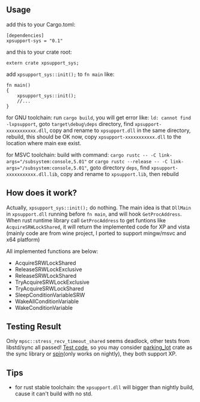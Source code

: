 ## Usage

add this to your Cargo.toml:
```
[dependencies]
xpsupport-sys = "0.1"
```
and this to your crate root:
```
extern crate xpsupport_sys;
```
add `xpsupport_sys::init();` to `fn main` like:
```
fn main()
{
    xpsupport_sys::init();
	//...
}	
```
for GNU toolchain: run `cargo build`, you will get error like: `ld: cannot find -lxpsupport`, goto `target\debug\deps` directory, find `xpsupport-xxxxxxxxxxx.dll`, copy and rename to `xpsupport.dll` in the same directory, rebuild, this should be OK now, copy `xpsupport-xxxxxxxxxxx.dll` to the location where main exe exist.

for MSVC toolchain: build with command: `cargo rustc -- -C link-args="/subsystem:console,5.01"` or `cargo rustc --release -- -C link-args="/subsystem:console,5.01"`, goto directory `deps`, find `xpsupport-xxxxxxxxxxx.dll.lib`, copy and rename to `xpsupport.lib`, then rebuild

## How does it work?

Actually, `xpsupport_sys::init();` do nothing. The main idea is that `DllMain` in `xpsupport.dll` running before `fn main`, and will hook `GetProcAddress`. When rust runtime library call `GetProcAddress` to get funtions like `AcquireSRWLockShared`, it will return the implemented code for XP and vista (mainly code are from wine project, I ported to support mingw/msvc and x64 platform)

All implemented functions are below:

* AcquireSRWLockShared
* ReleaseSRWLockExclusive
* ReleaseSRWLockShared
* TryAcquireSRWLockExclusive
* TryAcquireSRWLockShared
* SleepConditionVariableSRW
* WakeAllConditionVariable
* WakeConditionVariable

## Testing Result
Only `mpsc::stress_recv_timeout_shared` seems deadlock, other tests from libstd/sync all passed! [Test code](https://github.com/lynnux/xpsupport-sys/tree/master/test),
so you may consider [parking_lot](https://github.com/Amanieu/parking_lot) crate as the sync library or [spin](https://github.com/mvdnes/spin-rs)(only works on nightly), they both support XP.

## Tips
- for rust stable toolchain: the `xpsupport.dll` will bigger than nightly build, cause it can't build with no std.

